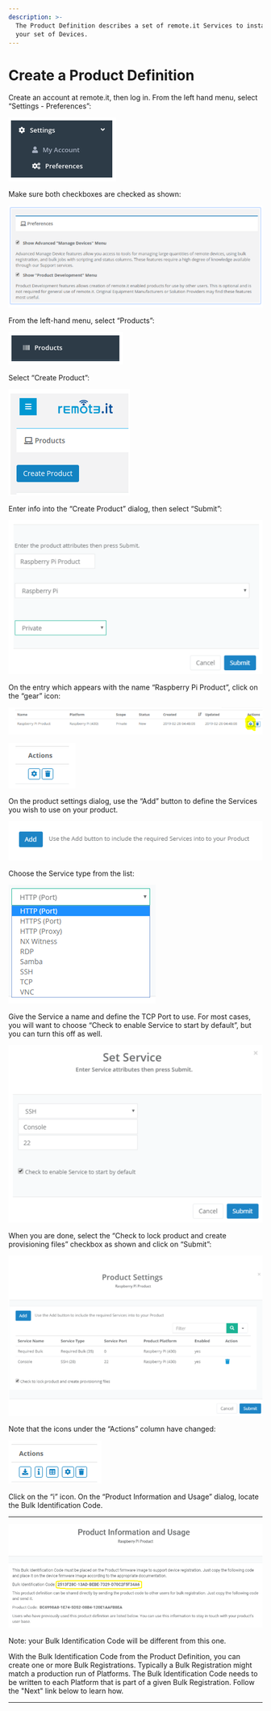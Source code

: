 ```yaml
---
description: >-
  The Product Definition describes a set of remote.it Services to install on
  your set of Devices.
---
```


# Create a Product Definition

Create an account at remote.it, then log in.  From the left hand menu, select “Settings - Preferences”:

![](../../.gitbook/assets/image%20%28191%29.png)

Make sure both checkboxes are checked as shown:

![](../../.gitbook/assets/image%20%28168%29.png)

From the left-hand menu, select “Products”:

![](../../.gitbook/assets/image%20%28127%29.png)

Select “Create Product”:

![](../../.gitbook/assets/image%20%283%29.png)

Enter info into the “Create Product” dialog, then select “Submit”:

![](../../.gitbook/assets/image%20%28184%29.png)

On the entry which appears with the name “Raspberry Pi Product”, click on the “gear” icon:

![](../../.gitbook/assets/image%20%28135%29.png)

![](../../.gitbook/assets/image%20%28131%29.png)

On the product settings dialog, use the “Add” button to define the Services you wish to use on your product.  

![](../../.gitbook/assets/image%20%28140%29.png)

Choose the Service type from the list:

![](../../.gitbook/assets/image%20%28170%29.png)

Give the Service a name and define the TCP Port to use.  For most cases, you will want to choose “Check to enable Service to start by default”, but you can turn this off as well.

![](../../.gitbook/assets/image%20%28183%29.png)

When you are done, select the “Check to lock product and create provisioning files” checkbox as shown and click on “Submit”:

![](../../.gitbook/assets/image%20%28133%29.png)

Note that the icons under the “Actions” column have changed:

![](../../.gitbook/assets/image%20%28182%29.png)

Click on the “i” icon.  On the “Product Information and Usage” dialog, locate the Bulk Identification Code.  
****

![](../../.gitbook/assets/image%20%28115%29.png)

Note: your Bulk Identification Code will be different from this one.  

With the Bulk Identification Code from the Product Definition, you can create one or more Bulk Registrations.  Typically a Bulk Registration might match a production run of Platforms.  The Bulk Identification Code needs to be written to each Platform that is part of a given Bulk Registration.  Follow the "Next" link below to learn how.  
****

